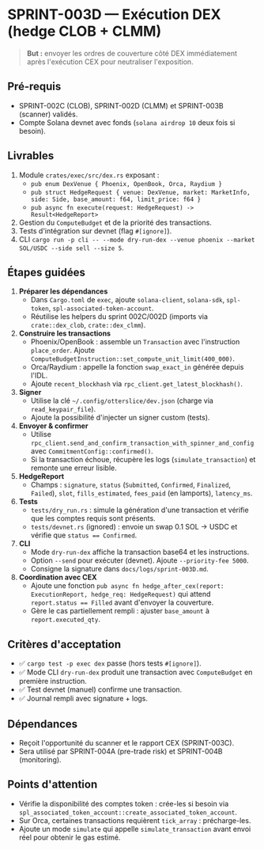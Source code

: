 # SPRINT-003D — Exécution DEX (hedge CLOB + CLMM)

> **But :** envoyer les ordres de couverture côté DEX immédiatement après l'exécution CEX pour neutraliser l'exposition.

## Pré-requis
- SPRINT-002C (CLOB), SPRINT-002D (CLMM) et SPRINT-003B (scanner) validés.
- Compte Solana devnet avec fonds (`solana airdrop 10` deux fois si besoin).

## Livrables
1. Module `crates/exec/src/dex.rs` exposant :
   - `pub enum DexVenue { Phoenix, OpenBook, Orca, Raydium }`
   - `pub struct HedgeRequest { venue: DexVenue, market: MarketInfo, side: Side, base_amount: f64, limit_price: f64 }`
   - `pub async fn execute(request: HedgeRequest) -> Result<HedgeReport>`
2. Gestion du `ComputeBudget` et de la priorité des transactions.
3. Tests d'intégration sur devnet (flag `#[ignore]`).
4. CLI `cargo run -p cli -- --mode dry-run-dex --venue phoenix --market SOL/USDC --side sell --size 5`.

## Étapes guidées
1. **Préparer les dépendances**
   - Dans `Cargo.toml` de `exec`, ajoute `solana-client`, `solana-sdk`, `spl-token`, `spl-associated-token-account`.
   - Réutilise les helpers du sprint 002C/002D (imports via `crate::dex_clob`, `crate::dex_clmm`).
2. **Construire les transactions**
   - Phoenix/OpenBook : assemble un `Transaction` avec l'instruction `place_order`. Ajoute `ComputeBudgetInstruction::set_compute_unit_limit(400_000)`.
   - Orca/Raydium : appelle la fonction `swap_exact_in` générée depuis l'IDL.
   - Ajoute `recent_blockhash` via `rpc_client.get_latest_blockhash()`.
3. **Signer**
   - Utilise la clé `~/.config/otterslice/dev.json` (charge via `read_keypair_file`).
   - Ajoute la possibilité d'injecter un signer custom (tests).
4. **Envoyer & confirmer**
   - Utilise `rpc_client.send_and_confirm_transaction_with_spinner_and_config` avec `CommitmentConfig::confirmed()`.
   - Si la transaction échoue, récupère les logs (`simulate_transaction`) et remonte une erreur lisible.
5. **HedgeReport**
   - Champs : `signature`, `status` (`Submitted`, `Confirmed`, `Finalized`, `Failed`), `slot`, `fills_estimated`, `fees_paid` (en lamports), `latency_ms`.
6. **Tests**
   - `tests/dry_run.rs` : simule la génération d'une transaction et vérifie que les comptes requis sont présents.
   - `tests/devnet.rs` (ignored) : envoie un swap 0.1 SOL → USDC et vérifie que `status == Confirmed`.
7. **CLI**
   - Mode `dry-run-dex` affiche la transaction base64 et les instructions.
   - Option `--send` pour exécuter (devnet). Ajoute `--priority-fee 5000`.
   - Consigne la signature dans `docs/logs/sprint-003D.md`.
8. **Coordination avec CEX**
   - Ajoute une fonction `pub async fn hedge_after_cex(report: ExecutionReport, hedge_req: HedgeRequest)` qui attend `report.status == Filled` avant d'envoyer la couverture.
   - Gère le cas partiellement rempli : ajuster `base_amount` à `report.executed_qty`.

## Critères d'acceptation
- ✅ `cargo test -p exec dex` passe (hors tests `#[ignore]`).
- ✅ Mode CLI `dry-run-dex` produit une transaction avec `ComputeBudget` en première instruction.
- ✅ Test devnet (manuel) confirme une transaction.
- ✅ Journal rempli avec signature + logs.

## Dépendances
- Reçoit l'opportunité du scanner et le rapport CEX (SPRINT-003C).
- Sera utilisé par SPRINT-004A (pre-trade risk) et SPRINT-004B (monitoring).

## Points d'attention
- Vérifie la disponibilité des comptes token : crée-les si besoin via `spl_associated_token_account::create_associated_token_account`.
- Sur Orca, certaines transactions requièrent `tick_array` : précharge-les.
- Ajoute un mode `simulate` qui appelle `simulate_transaction` avant envoi réel pour obtenir le gas estimé.
